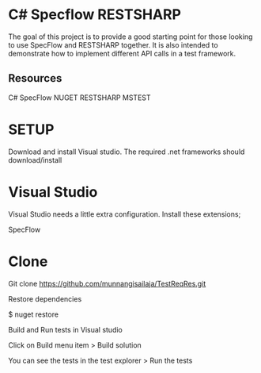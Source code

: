 # C# Specflow RESTSHARP

The goal of this project is to provide a good starting point for those looking to use SpecFlow and RESTSHARP together. It is also intended to demonstrate how to implement different API calls in a test framework.

## Resources

C#
SpecFlow
NUGET
RESTSHARP
MSTEST

# SETUP
Download and install Visual studio.
The required .net frameworks should download/install

# Visual Studio
Visual Studio needs a little extra configuration. Install these extensions;

SpecFlow

# Clone
Git clone https://github.com/munnangisailaja/TestReqRes.git

Restore dependencies

$ nuget restore

Build and Run tests in Visual studio

Click on Build menu item > Build solution

You can see the tests in the test explorer > Run the tests

